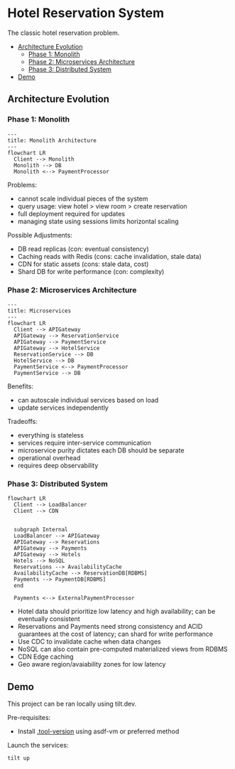 # Hotel Reservation System

The classic hotel reservation problem.

- [Architecture Evolution](#architecture-evolution)
  - [Phase 1: Monolith](#phase-1-monolith)
  - [Phase 2: Microservices Architecture](#phase-2-microservices-architecture)
  - [Phase 3: Distributed System](#phase-3-distributed-system)
- [Demo](#demo)

## Architecture Evolution

### Phase 1: Monolith

```mermaid
---
title: Monolith Architecture
---
flowchart LR
  Client --> Monolith
  Monolith --> DB
  Monolith <--> PaymentProcessor
```

Problems:

- cannot scale individual pieces of the system
- query usage: view hotel > view room > create reservation
- full deployment required for updates
- managing state using sessions limits horizontal scaling

Possible Adjustments:

- DB read replicas (con: eventual consistency)
- Caching reads with Redis (cons: cache invalidation, stale data)
- CDN for static assets (cons: stale data, cost)
- Shard DB for write performance (con: complexity)

### Phase 2: Microservices Architecture

```mermaid
---
title: Microservices
---
flowchart LR
  Client --> APIGateway
  APIGateway --> ReservationService
  APIGateway --> PaymentService
  APIGateway --> HotelService
  ReservationService --> DB
  HotelService --> DB
  PaymentService <--> PaymentProcessor
  PaymentService --> DB
```

Benefits:

- can autoscale individual services based on load
- update services independently

Tradeoffs:

- everything is stateless
- services require inter-service communication
- microservice purity dictates each DB should be separate
- operational overhead
- requires deep observability

### Phase 3: Distributed System

```mermaid
flowchart LR
  Client --> LoadBalancer
  Client --> CDN


  subgraph Internal
  LoadBalancer --> APIGateway
  APIGateway --> Reservations
  APIGateway --> Payments
  APIGateway --> Hotels
  Hotels --> NoSQL
  Reservations --> AvailabilityCache
  AvailabilityCache --> ReservationDB[RDBMS]
  Payments --> PaymentDB[RDBMS]
  end

  Payments <--> ExternalPaymentProcessor
```

- Hotel data should prioritize low latency and high availability; can be eventually consistent
- Reservations and Payments need strong consistency and ACID guarantees at the cost of latency; can shard for write performance
- Use CDC to invalidate cache when data changes
- NoSQL can also contain pre-computed materialized views from RDBMS
- CDN Edge caching
- Geo aware region/avaiability zones for low latency

## Demo

This project can be ran locally using tilt.dev.

Pre-requisites:

- Install [.tool-version](.tool-versions) using asdf-vm or preferred method

Launch the services:

```bash
tilt up
```

<!--
TODO: write up scenarios

## Create Reservation

scenario: user has found a hotel and wants to make a reservation

- guest finds a hotel with availability in the desired dates
- guest clicks "Book" which sends request to system (api gateway -> service)
- service creates Reservation with status=PENDING -> returns Reservation ID
- redirect client to payment
  - todo: release room availability if payment not completed within X minutes
- guest fills out form and submits payment
- request routed to payment service
  - note: do not store payment info, send directly to payment processor and store transaction ID
  - payment can be realtime OR webhook
  - payment processor uses HMAC webhook to notify system of payment success
  - update Reservation status to status=PAID
-->